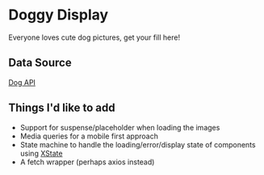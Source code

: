 # Doggy Display

Everyone loves cute dog pictures, get your fill here!

## Data Source

[Dog API](https://dog.ceo/dog-api/)

## Things I'd like to add

- Support for suspense/placeholder when loading the images
- Media queries for a mobile first approach
- State machine to handle the loading/error/display state of components using [XState](https://xstate.js.org/)
- A fetch wrapper (perhaps axios instead)

